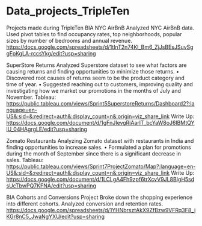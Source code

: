 # Data_projects_TripleTen
Projects made during TripleTen BIA
NYC AirBnB
Analyzed NYC AirBnB data. Used pivot tables to find occupancy rates, top neighborhoods, popular sizes by number of bedrooms and annual revenue. 
https://docs.google.com/spreadsheets/d/1tInT2n74Kl_Bm6_ZjJsBEsJSuvSggFpKgLA-rccsYkg/edit?usp=sharing

SuperStore Returns 
Analyzed Superstore dataset to see what factors are causing returns and finding opportunities to minimize those returns. 
•	Discovered root causes of returns seem to be the product category and time of year.
•	Suggested reaching out to customers, improving quality and investigating how we market our promotions in the months of July and November.
Tableau: https://public.tableau.com/views/Sprint5SuperstoreReturns/Dashboard2?:language=en-US&:sid=&:redirect=auth&:display_count=n&:origin=viz_share_link
Write Up: https://docs.google.com/document/d/1gFnJIevgRiAarlT_bcYaW8oJ6lBMtQYlU_04HAgrgLE/edit?usp=sharing

Zomato Restaurants 
Analyzing Zomato dataset with restaurants in India and finding opportunities to increase sales.
•	Formulated a plan for promotions during the month of September since there is a significant decrease in sales. 
Tableau: https://public.tableau.com/views/Sprint7ProjectZomato/Map?:language=en-US&:sid=&:redirect=auth&:display_count=n&:origin=viz_share_link
Write Up: https://docs.google.com/document/d/1LCLgA4Fh9zpf6trXcvV9JL8BIgH5sdsUcTbwPQ7KFNA/edit?usp=sharing

BIA Cohorts and Conversions Project
Broke down the shopping experience into different cohorts. Analyzed conversion and retention rates. 
https://docs.google.com/spreadsheets/d/1YHNbrsztAkX9ZfBzw9VFRq3F8_jKGr8nC5_JwaNgYXU/edit?usp=sharing
